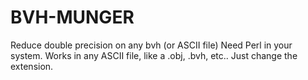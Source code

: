 # BVH-MUNGER
Reduce double precision on any bvh (or ASCII file)
Need Perl in your system.
Works in any ASCII file, like a .obj, .bvh, etc.. Just change the extension.

